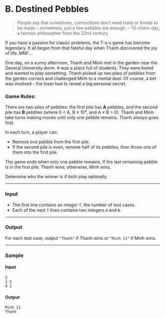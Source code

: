 
# B. Destined Pebbles

> People say that sometimes, connections don’t need traits or bonds to be made – sometimes, just a few pebbles are enough. – Tố-chém-dậy, a famous philosopher from the 22nd century

If you have a passion for classic problems, the T-s-x game has become legendary. It all began from that fateful day when Thanh discovered the joy of life: MNF...

One day, on a sunny afternoon, Thanh and Minh met in the garden near the General University dorm. It was a place full of students. They were bored and wanted to play something. Thanh picked up two piles of pebbles from the garden corners and challenged Minh to a mental duel. Of course, a bet was involved – the loser had to reveal a big personal secret.

### Game Rules:

There are two piles of pebbles: the first pile has **A** pebbles, and the second pile has **B** pebbles (where 0 < A, B ≤ 10⁹, and A ≠ B > 0). Thanh and Minh take turns making moves until only one pebble remains. Thanh always goes first.

In each turn, a player can:

- Remove one pebble from the first pile.
- If the second pile is even, remove half of its pebbles, then throw one of them into the first pile.

The game ends when only one pebble remains. If the last remaining pebble is in the first pile, Thanh wins; otherwise, Minh wins.

Determine who the winner is if both play optimally.

---

### Input

- The first line contains an integer `T`, the number of test cases.
- Each of the next `T` lines contains two integers `A` and `B`.

---

### Output

For each test case, output `"Thanh"` if Thanh wins or `"Minh 11"` if Minh wins.

---

### Sample

#### Input
```
2
1 2
0 2
```

#### Output
```
Minh 11
Thanh
```
